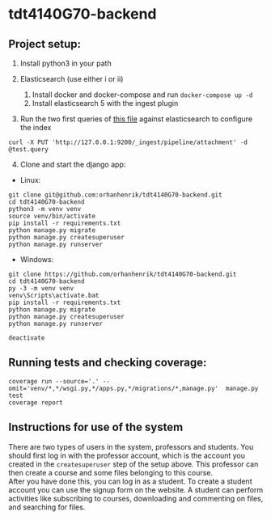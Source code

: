 # tdt4140G70-backend

## Project setup:

1. Install python3 in your path
2. Elasticsearch (use either i or ii)
    1. Install docker and docker-compose and run `docker-compose up -d`  
    2. Install elasticsearch 5 with the ingest plugin

3. Run the two first queries of [this file](docs/elasticsearch/test.query) against elasticsearch to configure the index

`curl -X PUT 'http://127.0.0.1:9200/_ingest/pipeline/attachment' -d @test.query`

4. Clone and start the django app:

* Linux:
```
git clone git@github.com:orhanhenrik/tdt4140G70-backend.git
cd tdt4140G70-backend
python3 -m venv venv
source venv/bin/activate
pip install -r requirements.txt
python manage.py migrate
python manage.py createsuperuser
python manage.py runserver
```
* Windows:
```
git clone https://github.com/orhanhenrik/tdt4140G70-backend.git
cd tdt4140G70-backend
py -3 -m venv venv
venv\Scripts\activate.bat
pip install -r requirements.txt
python manage.py migrate
python manage.py createsuperuser
python manage.py runserver

deactivate
```

## Running tests and checking coverage:
```
coverage run --source='.' --omit='venv/*,*/wsgi.py,*/apps.py,*/migrations/*,manage.py'  manage.py test
coverage report
```

## Instructions for use of the system
There are two types of users in the system, professors and students. You should first log in with the professor account, which is the account you created in the `createsuperuser` step of the setup above. This professor can then create a course and some files belonging to this course.  
After you have done this, you can log in as a student. To create a student account you can use the signup form on the website. A student can perform activities like subscribing to courses, downloading and commenting on files, and searching for files.



